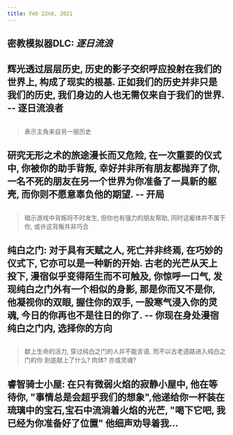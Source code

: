 ```yaml
---
title: Feb 22nd, 2021
---
```


## 密教模拟器DLC: _逐日流浪_
## 辉光透过层层历史, 历史的影子交织呼应投射在我们的世界上, 构成了现实的根基. 正如我们的历史并非只是我们的历史, 我们身边的人也无需仅来自于我们的世界.   -- 逐日流浪者
##
> 表示主角来自另一层历史
## 研究无形之术的旅途漫长而又危险, 在一次重要的仪式中, 你被你的助手背叛, 幸好并非所有朋友都抛弃了你, 一名不死的朋友在另一个世界为你准备了一具新的躯壳, 而你则不愿意辜负他的期望. -- 开局
##
> 暗示游戏中背叛将不时发生, 但你也有强力的朋友帮助, 同时这躯体并不属于你, 或许这背叛并非巧合
## 纯白之门: 对于具有天赋之人, 死亡并非终焉, 在巧妙的仪式下, 它亦可以是一种新的开始.  古老的光芒从天上投下, 漫宿似乎变得陌生而不可触及, 你惊呼一口气, 发现纯白之门外有一个相似的身影, 那是你而又不是你, 他凝视你的双眼, 握住你的双手, 一股寒气浸入你的灵魂, 今日的你再也不是往日的你了. -- 你现在身处漫宿纯白之门内, 选择你的方向
##
> 献上生命的活力, 穿过纯白之门的人并不能言语, 而不以古老道路进入纯白之门的你 到底献上了什么? 肉体? 亦或灵魂?
## 睿智骑士小屋: 在只有微弱火焰的寂静小屋中, 他在等待你, "事情总是会超乎我们的想象",他递给你一杯装在琉璃中的宝石,宝石中流淌着火焰的光芒, "喝下它吧, 我已经为你准备好了位置" 他细声劝导着我...
##
